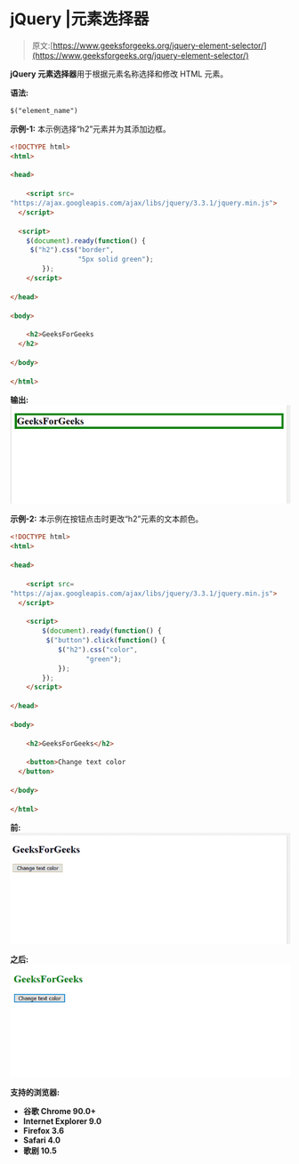 # jQuery |元素选择器

> 原文:[https://www.geeksforgeeks.org/jquery-element-selector/](https://www.geeksforgeeks.org/jquery-element-selector/)

**jQuery 元素选择器**用于根据元素名称选择和修改 HTML 元素。

**语法:**

```html
$("element_name") 

```

**示例-1:** 本示例选择“h2”元素并为其添加边框。

```html
<!DOCTYPE html>
<html>

<head>

    <script src=
"https://ajax.googleapis.com/ajax/libs/jquery/3.3.1/jquery.min.js">
  </script>

  <script>
    $(document).ready(function() {
     $("h2").css("border", 
                 "5px solid green");
        });
    </script>

</head>

<body>

    <h2>GeeksForGeeks
  </h2>

</body>

</html>
```

**输出:**
![](img/06ce3e8ce00eb7727001cbd5ed1bead6.png)

**示例-2:** 本示例在按钮点击时更改“h2”元素的文本颜色。

```html
<!DOCTYPE html>
<html>

<head>

    <script src=
"https://ajax.googleapis.com/ajax/libs/jquery/3.3.1/jquery.min.js">
  </script>

    <script>
        $(document).ready(function() {
         $("button").click(function() {
            $("h2").css("color",
                   "green");
            });
        });
    </script>

</head>

<body>

    <h2>GeeksForGeeks</h2>

    <button>Change text color
  </button>

</body>

</html>
```

 ****前:**
![](img/e6a9ed731491e6e62798d675ff309b7d.png)**

****之后:**
![](img/ff9a33cbc5a232151137168b38a2c1cb.png)**

****支持的浏览器:****

*   **谷歌 Chrome 90.0+**
*   **Internet Explorer 9.0**
*   **Firefox 3.6**
*   **Safari 4.0**
*   **歌剧 10.5**